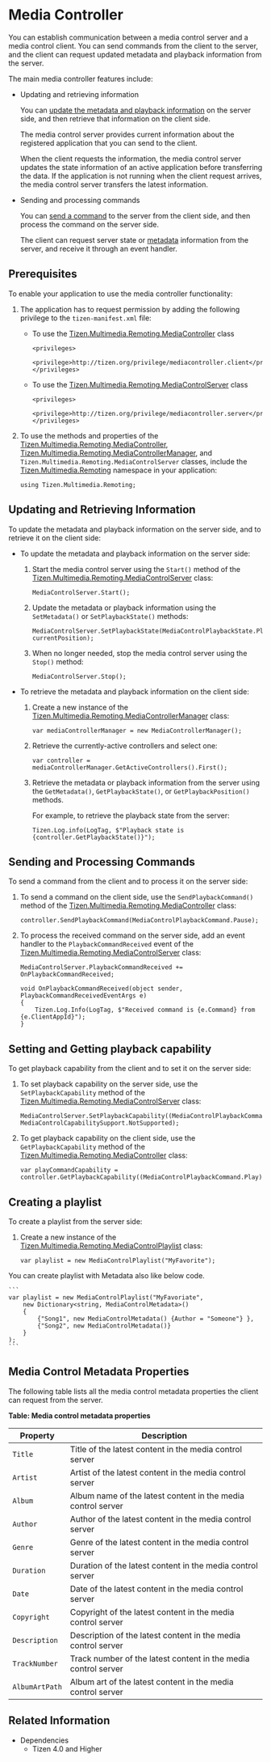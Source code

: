 # Media Controller


You can establish communication between a media control server and a media control client. You can send commands from the client to the server, and the client can request updated metadata and playback information from the server.

The main media controller features include:

-   Updating and retrieving information

    You can [update the metadata and playback information](#get_media) on the server side, and then retrieve that information on the client side.

    The media control server provides current information about the registered application that you can send to the client.

    When the client requests the information, the media control server updates the state information of an active application before transferring the data. If the application is not running when the client request arrives, the media control server transfers the latest information.

- Sending and processing commands

    You can [send a command](#send_media) to the server from the client side, and then process the command on the server side.

    The client can request server state or [metadata](#servermetadata) information from the server, and receive it through an event handler.

## Prerequisites

To enable your application to use the media controller functionality:

1. The application has to request permission by adding the following privilege to the `tizen-manifest.xml` file:

   - To use the [Tizen.Multimedia.Remoting.MediaController](https://samsung.github.io/TizenFX/latest/api/Tizen.Multimedia.Remoting.MediaController.html) class
       ```
       <privileges>
          <privilege>http://tizen.org/privilege/mediacontroller.client</privilege>
       </privileges>
       ```

   - To use the [Tizen.Multimedia.Remoting.MediaControlServer](https://samsung.github.io/TizenFX/latest/api/Tizen.Multimedia.Remoting.MediaControlServer.html) class
       ```
       <privileges>
          <privilege>http://tizen.org/privilege/mediacontroller.server</privilege>
       </privileges>
       ```

2. To use the methods and properties of the [Tizen.Multimedia.Remoting.MediaController](https://samsung.github.io/TizenFX/latest/api/Tizen.Multimedia.Remoting.MediaController.html), [Tizen.Multimedia.Remoting.MediaControllerManager](https://samsung.github.io/TizenFX/latest/api/Tizen.Multimedia.Remoting.MediaControllerManager.html), and `Tizen.Multimedia.Remoting.MediaControlServer` classes, include the [Tizen.Multimedia.Remoting](https://samsung.github.io/TizenFX/latest/api/Tizen.Multimedia.Remoting.html) namespace in your application:

    ```
    using Tizen.Multimedia.Remoting;
    ```

<a name="get_media"></a>
## Updating and Retrieving Information

To update the metadata and playback information on the server side, and to retrieve it on the client side:

-   To update the metadata and playback information on the server side:
    1.  Start the media control server using the `Start()` method of the [Tizen.Multimedia.Remoting.MediaControlServer](https://samsung.github.io/TizenFX/latest/api/Tizen.Multimedia.Remoting.MediaControlServer.html) class:

        ```
        MediaControlServer.Start();
        ```

    2. Update the metadata or playback information using the `SetMetadata()` or `SetPlaybackState()` methods:

        ```
        MediaControlServer.SetPlaybackState(MediaControlPlaybackState.Playing, currentPosition);
        ```

    3. When no longer needed, stop the media control server using the `Stop()` method:

        ```
        MediaControlServer.Stop();
        ```

- To retrieve the metadata and playback information on the client side:
    1.  Create a new instance of the [Tizen.Multimedia.Remoting.MediaControllerManager](https://samsung.github.io/TizenFX/latest/api/Tizen.Multimedia.Remoting.MediaControllerManager.html) class:

        ```
        var mediaControllerManager = new MediaControllerManager();
        ```

    2. Retrieve the currently-active controllers and select one:

        ```
        var controller = mediaControllerManager.GetActiveControllers().First();
        ```

    3. Retrieve the metadata or playback information from the server using the `GetMetadata()`, `GetPlaybackState()`, or `GetPlaybackPosition()` methods.

        For example, to retrieve the playback state from the server:

        ```
        Tizen.Log.info(LogTag, $"Playback state is {controller.GetPlaybackState()}");
        ```

<a name="send_media"></a>
## Sending and Processing Commands

To send a command from the client and to process it on the server side:

1.  To send a command on the client side, use the `SendPlaybackCommand()` method of the [Tizen.Multimedia.Remoting.MediaController](https://samsung.github.io/TizenFX/latest/api/Tizen.Multimedia.Remoting.MediaController.html) class:

    ```
    controller.SendPlaybackCommand(MediaControlPlaybackCommand.Pause);
    ```

2. To process the received command on the server side, add an event handler to the `PlaybackCommandReceived` event of the [Tizen.Multimedia.Remoting.MediaControlServer](https://samsung.github.io/TizenFX/latest/api/Tizen.Multimedia.Remoting.MediaControlServer.html) class:

    ```
    MediaControlServer.PlaybackCommandReceived += OnPlaybackCommandReceived;

    void OnPlaybackCommandReceived(object sender, PlaybackCommandReceivedEventArgs e)
    {
        Tizen.Log.Info(LogTag, $"Received command is {e.Command} from {e.ClientAppId}");
    }
    ```

## Setting and Getting playback capability

To get playback capability from the client and to set it on the server side:

1. To set playback capability on the server side, use the `SetPlaybackCapability` method of the  [Tizen.Multimedia.Remoting.MediaControlServer](https://samsung.github.io/TizenFX/latest/api/Tizen.Multimedia.Remoting.MediaControlServer.html) class:

    ```
    MediaControlServer.SetPlaybackCapability((MediaControlPlaybackCommand.FastForward, MediaControlCapabilitySupport.NotSupported);
    ```

2. To get playback capability on the client side, use the `GetPlaybackCapability` method of the [Tizen.Multimedia.Remoting.MediaController](https://samsung.github.io/TizenFX/latest/api/Tizen.Multimedia.Remoting.MediaController.html) class:

    ```
    var playCommandCapability = controller.GetPlaybackCapability((MediaControlPlaybackCommand.Play);
    ```

## Creating a playlist

To create a playlist from the server side:

1. Create a new instance of the [Tizen.Multimedia.Remoting.MediaControlPlaylist](https://samsung.github.io/TizenFX/latest/api/Tizen.Multimedia.Remoting.MediaControlPlaylist.html) class:

    ```
    var playlist = new MediaControlPlaylist("MyFavorite");
    ```

You can create playlist with Metadata also like below code.

    ```
	var playlist = new MediaControlPlaylist("MyFavoriate",
		new Dictionary<string, MediaControlMetadata>()
		{
			{"Song1", new MediaControlMetadata() {Author = "Someone"} },
			{"Song2", new MediaControlMetadata()}
		}
    );
	```

<a name="servermetadata"></a>
## Media Control Metadata Properties

The following table lists all the media control metadata properties the client can request from the server.

**Table: Media control metadata properties**

| Property       | Description                              |
|--------------|----------------------------------------|
| `Title`        | Title of the latest content in the media control server |
| `Artist`       | Artist of the latest content in the media control server |
| `Album`        | Album name of the latest content in the media control server |
| `Author`       | Author of the latest content in the media control server |
| `Genre`        | Genre of the latest content in the media control server |
| `Duration`     | Duration of the latest content in the media control server |
| `Date`         | Date of the latest content in the media control server |
| `Copyright`    | Copyright of the latest content in the media control server |
| `Description`  | Description of the latest content in the media control server |
| `TrackNumber`  | Track number of the latest content in the media control server |
| `AlbumArtPath` | Album art of the latest content in the media control server |


## Related Information
* Dependencies
  -   Tizen 4.0 and Higher
